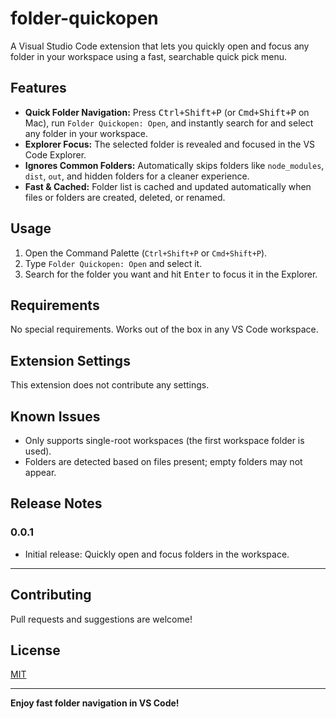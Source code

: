 # folder-quickopen

A Visual Studio Code extension that lets you quickly open and focus any folder in your workspace using a fast, searchable quick pick menu.

## Features

- **Quick Folder Navigation:** Press <kbd>Ctrl+Shift+P</kbd> (or <kbd>Cmd+Shift+P</kbd> on Mac), run `Folder Quickopen: Open`, and instantly search for and select any folder in your workspace.
- **Explorer Focus:** The selected folder is revealed and focused in the VS Code Explorer.
- **Ignores Common Folders:** Automatically skips folders like `node_modules`, `dist`, `out`, and hidden folders for a cleaner experience.
- **Fast & Cached:** Folder list is cached and updated automatically when files or folders are created, deleted, or renamed.

## Usage

1. Open the Command Palette (`Ctrl+Shift+P` or `Cmd+Shift+P`).
2. Type `Folder Quickopen: Open` and select it.
3. Search for the folder you want and hit <kbd>Enter</kbd> to focus it in the Explorer.

## Requirements

No special requirements. Works out of the box in any VS Code workspace.

## Extension Settings

This extension does not contribute any settings.

## Known Issues

- Only supports single-root workspaces (the first workspace folder is used).
- Folders are detected based on files present; empty folders may not appear.

## Release Notes

### 0.0.1

- Initial release: Quickly open and focus folders in the workspace.

---

## Contributing

Pull requests and suggestions are welcome!

## License

[MIT](LICENSE)

---
**Enjoy fast folder navigation in VS Code!**
